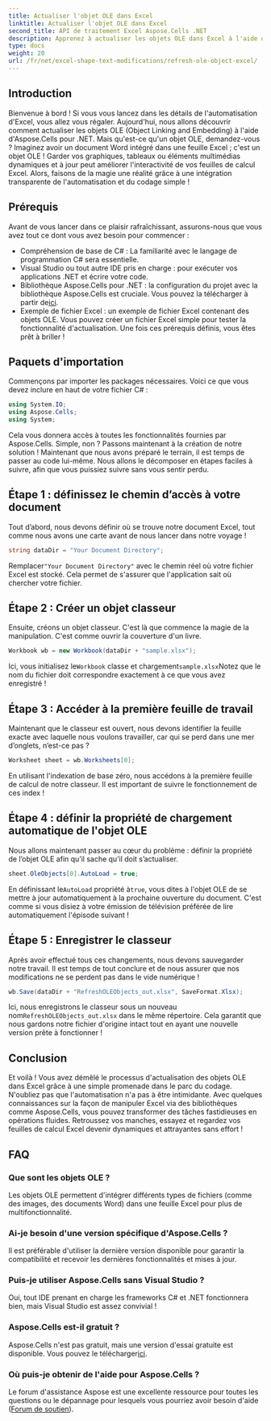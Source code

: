 ```yaml
---
title: Actualiser l'objet OLE dans Excel
linktitle: Actualiser l'objet OLE dans Excel
second_title: API de traitement Excel Aspose.Cells .NET
description: Apprenez à actualiser les objets OLE dans Excel à l'aide d'Aspose.Cells pour .NET avec un guide étape par étape, améliorant ainsi vos compétences en automatisation Excel de manière transparente.
type: docs
weight: 20
url: /fr/net/excel-shape-text-modifications/refresh-ole-object-excel/
---
```

## Introduction
Bienvenue à bord ! Si vous vous lancez dans les détails de l'automatisation d'Excel, vous allez vous régaler. Aujourd'hui, nous allons découvrir comment actualiser les objets OLE (Object Linking and Embedding) à l'aide d'Aspose.Cells pour .NET. Mais qu'est-ce qu'un objet OLE, demandez-vous ? Imaginez avoir un document Word intégré dans une feuille Excel ; c'est un objet OLE ! Garder vos graphiques, tableaux ou éléments multimédias dynamiques et à jour peut améliorer l'interactivité de vos feuilles de calcul Excel. Alors, faisons de la magie une réalité grâce à une intégration transparente de l'automatisation et du codage simple !
## Prérequis
Avant de vous lancer dans ce plaisir rafraîchissant, assurons-nous que vous avez tout ce dont vous avez besoin pour commencer :
- Compréhension de base de C# : La familiarité avec le langage de programmation C# sera essentielle.
- Visual Studio ou tout autre IDE pris en charge : pour exécuter vos applications .NET et écrire votre code.
-  Bibliothèque Aspose.Cells pour .NET : la configuration du projet avec la bibliothèque Aspose.Cells est cruciale. Vous pouvez la télécharger à partir de[ici](https://releases.aspose.com/cells/net/).
- Exemple de fichier Excel : un exemple de fichier Excel contenant des objets OLE. Vous pouvez créer un fichier Excel simple pour tester la fonctionnalité d'actualisation.
Une fois ces prérequis définis, vous êtes prêt à briller !
## Paquets d'importation
Commençons par importer les packages nécessaires. Voici ce que vous devez inclure en haut de votre fichier C# :
```csharp
using System.IO;
using Aspose.Cells;
using System;
```
Cela vous donnera accès à toutes les fonctionnalités fournies par Aspose.Cells. Simple, non ? Passons maintenant à la création de notre solution !
Maintenant que nous avons préparé le terrain, il est temps de passer au code lui-même. Nous allons le décomposer en étapes faciles à suivre, afin que vous puissiez suivre sans vous sentir perdu.
## Étape 1 : définissez le chemin d’accès à votre document
Tout d’abord, nous devons définir où se trouve notre document Excel, tout comme nous avons une carte avant de nous lancer dans notre voyage !
```csharp
string dataDir = "Your Document Directory"; 
```
 Remplacer`"Your Document Directory"` avec le chemin réel où votre fichier Excel est stocké. Cela permet de s'assurer que l'application sait où chercher votre fichier.
## Étape 2 : Créer un objet classeur
Ensuite, créons un objet classeur. C'est là que commence la magie de la manipulation. C'est comme ouvrir la couverture d'un livre.
```csharp
Workbook wb = new Workbook(dataDir + "sample.xlsx");
```
 Ici, vous initialisez le`Workbook` classe et chargement`sample.xlsx`Notez que le nom du fichier doit correspondre exactement à ce que vous avez enregistré !
## Étape 3 : Accéder à la première feuille de travail
Maintenant que le classeur est ouvert, nous devons identifier la feuille exacte avec laquelle nous voulons travailler, car qui se perd dans une mer d’onglets, n’est-ce pas ?
```csharp
Worksheet sheet = wb.Worksheets[0];
```
En utilisant l'indexation de base zéro, nous accédons à la première feuille de calcul de notre classeur. Il est important de suivre le fonctionnement de ces index !
## Étape 4 : définir la propriété de chargement automatique de l'objet OLE
Nous allons maintenant passer au cœur du problème : définir la propriété de l’objet OLE afin qu’il sache qu’il doit s’actualiser.
```csharp
sheet.OleObjects[0].AutoLoad = true;
```
 En définissant le`AutoLoad` propriété à`true`, vous dites à l'objet OLE de se mettre à jour automatiquement à la prochaine ouverture du document. C'est comme si vous disiez à votre émission de télévision préférée de lire automatiquement l'épisode suivant !
## Étape 5 : Enregistrer le classeur
Après avoir effectué tous ces changements, nous devons sauvegarder notre travail. Il est temps de tout conclure et de nous assurer que nos modifications ne se perdent pas dans le vide numérique !
```csharp
wb.Save(dataDir + "RefreshOLEObjects_out.xlsx", SaveFormat.Xlsx);
```
 Ici, nous enregistrons le classeur sous un nouveau nom`RefreshOLEObjects_out.xlsx` dans le même répertoire. Cela garantit que nous gardons notre fichier d'origine intact tout en ayant une nouvelle version prête à fonctionner !
## Conclusion
Et voilà ! Vous avez démêlé le processus d'actualisation des objets OLE dans Excel grâce à une simple promenade dans le parc du codage. N'oubliez pas que l'automatisation n'a pas à être intimidante. Avec quelques connaissances sur la façon de manipuler Excel via des bibliothèques comme Aspose.Cells, vous pouvez transformer des tâches fastidieuses en opérations fluides. Retroussez vos manches, essayez et regardez vos feuilles de calcul Excel devenir dynamiques et attrayantes sans effort !
## FAQ
### Que sont les objets OLE ?
Les objets OLE permettent d'intégrer différents types de fichiers (comme des images, des documents Word) dans une feuille Excel pour plus de multifonctionnalité.
### Ai-je besoin d'une version spécifique d'Aspose.Cells ?
Il est préférable d'utiliser la dernière version disponible pour garantir la compatibilité et recevoir les dernières fonctionnalités et mises à jour.
### Puis-je utiliser Aspose.Cells sans Visual Studio ?
Oui, tout IDE prenant en charge les frameworks C# et .NET fonctionnera bien, mais Visual Studio est assez convivial !
### Aspose.Cells est-il gratuit ?
 Aspose.Cells n'est pas gratuit, mais une version d'essai gratuite est disponible. Vous pouvez le télécharger[ici](https://releases.aspose.com/).
### Où puis-je obtenir de l'aide pour Aspose.Cells ?
Le forum d'assistance Aspose est une excellente ressource pour toutes les questions ou le dépannage pour lesquels vous pourriez avoir besoin d'aide ([Forum de soutien](https://forum.aspose.com/c/cells/9)).